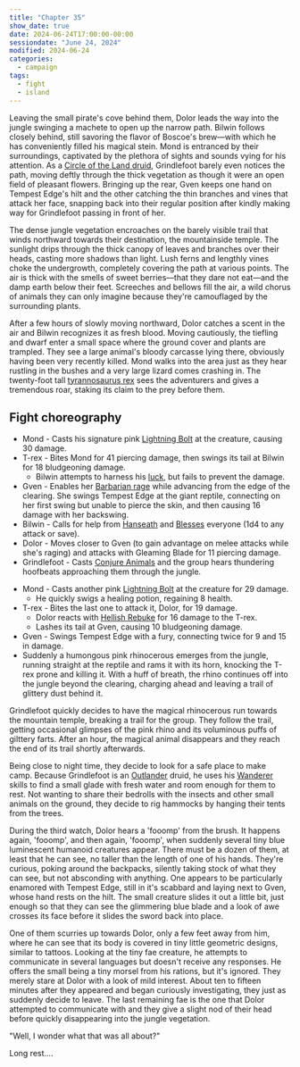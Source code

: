 ```yaml
---
title: "Chapter 35"
show_date: true
date: 2024-06-24T17:00:00-00:00
sessiondate: "June 24, 2024"
modified: 2024-06-24
categories:
  - campaign
tags:
  - fight
  - island
---
```


Leaving the small pirate's cove behind them, Dolor leads the way into the jungle swinging a
machete to open up the narrow path. Bilwin follows closely behind, still savoring the flavor of
Boscoe's brew—with which he has conveniently filled his magical stein. Mond is entranced
by their surroundings, captivated by the plethora of sights and sounds vying for his attention.
As a [Circle of the Land druid](https://www.dndbeyond.com/posts/515-druid-101-circle-of-the-land),
Grindlefoot barely even notices the path, moving deftly through the thick vegetation as though
it were an open field of pleasant flowers. Bringing up the rear, Gven keeps one hand on Tempest
Edge's hilt and the other catching the thin branches and vines that attack her face, snapping
back into their regular position after kindly making way for Grindlefoot passing in front of her.

The dense jungle vegetation encroaches on the barely visible trail that winds northward towards
their destination, the mountainside temple. The sunlight drips through the thick canopy of leaves
and branches over their heads, casting more shadows than light. Lush ferns and lengthly vines
choke the undergrowth, completely covering the path at various points. The air is thick with
the smells of sweet berries—that they dare not eat—and the damp earth below their feet. Screeches
and bellows fill the air, a wild chorus of animals they can only imagine because they're
camouflaged by the surrounding plants.

After a few hours of slowly moving northward, Dolor catches a scent in the air and Bilwin
recognizes it as fresh blood. Moving cautiously, the tiefling and dwarf enter a small space
where the ground cover and plants are trampled. They see a large animal's bloody carcasse
lying there, obviously having been very recently killed. Mond walks into the area just as
they hear rustling in the bushes and a very large lizard comes crashing in. The twenty-foot tall
[tyrannosaurus rex](https://www.dndbeyond.com/monsters/17041-tyrannosaurus-rex) sees the
adventurers and gives a tremendous roar, staking its claim to the prey before them. 

## Fight choreography

<!-- Initiative rolls:
  Bilwin - 10
  Dolor - 6
  Grindlefoot - 6
  Gven - 13
  Mond - 18
-->

<!-- Round 1 -->
* Mond - Casts his signature pink [Lightning Bolt](https://www.dndbeyond.com/spells/2167-lightning-bolt)
  at the creature, causing 30 damage.
* T-rex - Bites Mond for 41 piercing damage, then swings its tail at Bilwin for 18 bludgeoning damage.
  * Bilwin attempts to harness his [luck](http://dnd5e.wikidot.com/feat:lucky), but fails to prevent the damage.
* Gven - Enables her [Barbarian rage](https://www.thegamer.com/dungeons-dragons-dnd-barbarian-rage-explained-guide/)
  while advancing from the edge of the clearing. She swings Tempest Edge at the giant reptile, connecting
  on her first swing but unable to pierce the skin, and then causing 16 damage with her backswing.
* Bilwin - Calls for help from [Hanseath](https://forgottenrealms.fandom.com/wiki/Hanseath) and
  [Blesses](https://www.dndbeyond.com/spells/2016-bless) everyone (1d4 to any attack or save).
* Dolor - Moves closer to Gven (to gain advantage on melee attacks while she's raging) and attacks
  with Gleaming Blade for 11 piercing damage.
* Grindlefoot - Casts [Conjure Animals](https://www.dndbeyond.com/spells/2039-conjure-animals) and
  the group hears thundering hoofbeats approaching them through the jungle.

<!-- Round 2 -->
* Mond - Casts another pink [Lightning Bolt](https://www.dndbeyond.com/spells/2167-lightning-bolt)
  at the creature for 29 damage.
  * He quickly swigs a healing potion, regaining 8 health.
* T-rex - Bites the last one to attack it, Dolor, for 19 damage.
  * Dolor reacts with [Hellish Rebuke](https://www.dndbeyond.com/spells/hellish-rebuke) for 16 damage to the T-rex.
  * Lashes its tail at Gven, causing 10 bludgeoning damage.
* Gven - Swings Tempest Edge with a fury, connecting twice for 9 and 15 in damage.
* Suddenly a humongous pink rhinocerous emerges from the jungle, running straight at the reptile and rams it
  with its horn, knocking the T-rex prone and killing it. With a huff of breath, the rhino continues off
  into the jungle beyond the clearing, charging ahead and leaving a trail of glittery dust behind it.

Grindlefoot quickly decides to have the magical rhinocerous run towards the mountain temple, breaking
a trail for the group. They follow the trail, getting occasional glimpses of the pink rhino and its
voluminous puffs of gilttery farts. After an hour, the magical animal disappears and they reach
the end of its trail shortly afterwards.

Being close to night time, they decide to look for a safe place to make camp. Because Grindlefoot
is an [Outlander](http://dnd5e.wikidot.com/background:outlander) druid, he uses his
[Wanderer](http://dnd5e.wikidot.com/background:outlander#toc2) skills to find a small glade
with fresh water and room enough for them to rest. Not wanting to share their bedrolls with the
insects and other small animals on the ground, they decide to rig hammocks by hanging their
tents from the trees.

During the third watch, Dolor hears a 'fooomp' from the brush. It happens again, 'fooomp', and
then again, 'fooomp', when suddenly several tiny blue luminescent humanoid creatures appear.
There must be a dozen of them, at least that he can see, no taller than the length
of one of his hands. They're curious, poking around
the backpacks, silently taking stock of what they can see, but not absconding with anything.
One appears to be particularly enamored with Tempest Edge, still in it's scabbard and
laying next to Gven, whose hand rests on the hilt. The small creature slides it out a little
bit, just enough so that they can see the glimmering blue blade and a look of awe crosses its
face before it slides the sword back into place.

One of them scurries up towards Dolor, only a few feet away from him, where he can see that its
body is covered in tiny little geometric designs, similar to tattoos. Looking at the tiny
fae creature, he attempts to communicate in several languages but doesn't receive any responses.
He offers the small being a tiny morsel from his rations, but it's ignored. They merely stare
at Dolor with a look of mild interest. About ten to fifteen minutes after they appeared and began
curiously investigating, they just as suddenly decide to leave. The last remaining fae is the
one that Dolor attempted to communicate with and they give a slight nod of their head before
quickly disappearing into the jungle vegetation.

"Well, I wonder what that was all about?"

Long rest....

<!-- NOTES -->

<!-- em dash: — | Mac kebyoard shortcut = Option + Shift + Dash (-) -->
<!-- https://oatcookies.neocities.org/dndmoney to convert copper, silver, gold, and more into CP -->
<!-- Frequently used links:
  [Barbarian rage](https://www.thegamer.com/dungeons-dragons-dnd-barbarian-rage-explained-guide/)
  [Chaos Bolt](https://www.dndbeyond.com/spells/14761-chaos-bolt)
  [Hanseath](https://forgottenrealms.fandom.com/wiki/Hanseath)
  [Hellish Rebuke](https://www.dndbeyond.com/spells/hellish-rebuke)
  [hurdy-gurdy](https://en.wikipedia.org/wiki/Hurdy-gurdy)
  [Mind Spike](http://dnd5e.wikidot.com/spell:mind-spike)
  [Shillelagh](https://www.dndbeyond.com/spells/2249-shillelagh)
  [Spiritual Weapon](https://www.dndbeyond.com/spells/2133-guiding-bolt)
  [Wild Shape](https://www.dndbeyond.com/posts/635-druid-101-wild-shape-guide)
-->
<!--
  Lists of spells for the classes:
    - Bard spells: https://www.dndbeyond.com/spells/class/1-bard
    - Cleric spells: https://www.dndbeyond.com/spells/class/cleric 
    - Druid spells: https://www.dndbeyond.com/spells/class/druid
    - Sorcerer spells: https://www.dndbeyond.com/spells/class/sorcerer
  Monsters: https://www.dndbeyond.com/monsters
  Damage types: https://www.wargamer.com/dnd/damage-types
  Luck (Bilwin): http://dnd5e.wikidot.com/feat:lucky
-->
<!-- Directions on a boat:
  Port = left side
  Starboard = right side
  Bow = front
  Aft = back (inside the ship, on board)
  Stern = back (outside, offboard)
-->
